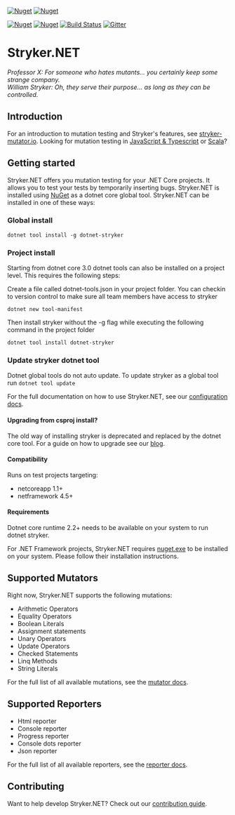 [![Nuget](https://img.shields.io/nuget/v/StrykerMutator.DotNetCoreCli.svg)](https://www.nuget.org/packages/StrykerMutator.DotNetCoreCli/)
[![Nuget](https://img.shields.io/nuget/dt/StrykerMutator.DotNetCoreCli.svg)](https://www.nuget.org/packages/StrykerMutator.DotNetCoreCli/)

[![Nuget](https://img.shields.io/nuget/v/dotnet-stryker.svg)](https://www.nuget.org/packages/dotnet-stryker/)
[![Nuget](https://img.shields.io/nuget/dt/dotnet-stryker.svg)](https://www.nuget.org/packages/dotnet-stryker/)
[![Build Status](https://dev.azure.com/stryker-mutator/Stryker/_apis/build/status/stryker-net)](https://dev.azure.com/stryker-mutator/Stryker/_build/latest?definitionId=4)
[![Gitter](https://badges.gitter.im/stryker-mutator/stryker-net.svg)](https://gitter.im/stryker-mutator/stryker-net?utm_source=badge&utm_medium=badge&utm_campaign=pr-badge)

# Stryker.NET
*Professor X: For someone who hates mutants... you certainly keep some strange company.*  
*William Stryker: Oh, they serve their purpose... as long as they can be controlled.*

## Introduction

For an introduction to mutation testing and Stryker's features, see [stryker-mutator.io](https://stryker-mutator.io/). Looking for mutation testing in [JavaScript & Typescript](https://stryker-mutator.github.io/stryker) or [Scala](https://stryker-mutator.github.io/stryker4s)?

## Getting started
Stryker.NET offers you mutation testing for your .NET Core projects. It allows you to test your tests by temporarily inserting bugs. Stryker.NET is installed using [NuGet](https://www.nuget.org/packages/dotnet-stryker/) as a dotnet core global tool. Stryker.NET can be installed in one of these ways:

### Global install
`dotnet tool install -g dotnet-stryker`

### Project install
Starting from dotnet core 3.0 dotnet tools can also be installed on a project level. This requires the following steps:

Create a file called dotnet-tools.json in your project folder. You can checkin to version control to make sure all team members have access to stryker

`dotnet new tool-manifest` 

Then install stryker without the -g flag while executing the following command in the project folder

`dotnet tool install dotnet-stryker`

### Update stryker dotnet tool
Dotnet global tools do not auto update. To update stryker as a global tool run `dotnet tool update`

For the full documentation on how to use Stryker.NET, see our [configuration docs](/docs/Configuration.md).

#### Upgrading from csproj install?
The old way of installing stryker is deprecated and replaced by the dotnet core tool. For a guide on how to upgrade see our [blog](http://stryker-mutator.io/blog/2019-04-05/announcing-dotnet-framework-support).

#### Compatibility
Runs on test projects targeting:
 - netcoreapp 1.1+
 - netframework 4.5+

#### Requirements
Dotnet core runtime 2.2+ needs to be available on your system to run dotnet stryker.

For .NET Framework projects, Stryker.NET requires [nuget.exe](https://docs.microsoft.com/en-us/nuget/install-nuget-client-tools#windows) to be installed on your system. Please follow their installation instructions.

## Supported Mutators
Right now, Stryker.NET supports the following mutations:
- Arithmetic Operators
- Equality Operators
- Boolean Literals
- Assignment statements
- Unary Operators
- Update Operators
- Checked Statements
- Linq Methods
- String Literals

For the full list of all available mutations, see the [mutator docs](/docs/Mutators.md).

## Supported Reporters
- Html reporter
- Console reporter
- Progress reporter
- Console dots reporter
- Json reporter

For the full list of all available reporters, see the [reporter docs](/docs/Reporters.md).

## Contributing
Want to help develop Stryker.NET? Check out our [contribution guide](/CONTRIBUTING.md).
